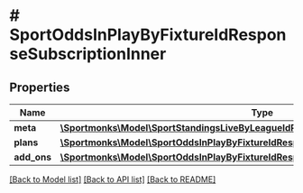 # # SportOddsInPlayByFixtureIdResponseSubscriptionInner

## Properties

Name | Type | Description | Notes
------------ | ------------- | ------------- | -------------
**meta** | [**\Sportmonks\Model\SportStandingsLiveByLeagueIdResponseSubscriptionInnerMeta**](SportStandingsLiveByLeagueIdResponseSubscriptionInnerMeta.md) |  | [optional]
**plans** | [**\Sportmonks\Model\SportOddsInPlayByFixtureIdResponseSubscriptionInnerPlansInner[]**](SportOddsInPlayByFixtureIdResponseSubscriptionInnerPlansInner.md) |  | [optional]
**add_ons** | [**\Sportmonks\Model\SportOddsInPlayByFixtureIdResponseSubscriptionInnerAddOnsInner[]**](SportOddsInPlayByFixtureIdResponseSubscriptionInnerAddOnsInner.md) |  | [optional]

[[Back to Model list]](../../README.md#models) [[Back to API list]](../../README.md#endpoints) [[Back to README]](../../README.md)
